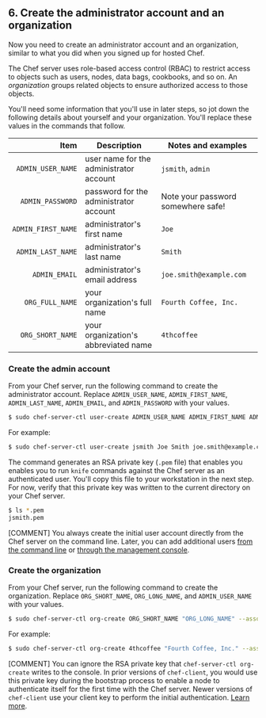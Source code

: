 ## 6. Create the administrator account and an organization

Now you need to create an administrator account and an organization, similar to what you did when you signed up for hosted Chef.

The Chef server uses role-based access control (RBAC) to restrict access to objects such as users, nodes, data bags, cookbooks, and so on. An <em>organization</em> groups related objects to ensure authorized access to those objects.

You'll need some information that you'll use in later steps, so jot down the following details about yourself and your organization. You'll replace these values in the commands that follow.

| Item                | Description |    Notes and examples |
|----------------------------------:|------------|----------|
| <code class="placeholder">ADMIN\_USER\_NAME</code>  | user name for the administrator account | `jsmith`, `admin` |
| <code class="placeholder">ADMIN\_PASSWORD</code>   | password for the administrator account | Note your password somewhere safe! |
| <code class="placeholder">ADMIN\_FIRST\_NAME</code> | administrator's first name | `Joe` |
| <code class="placeholder">ADMIN\_LAST\_NAME</code>  | administrator's last name | `Smith` |
| <code class="placeholder">ADMIN\_EMAIL</code>      | administrator's email address | `joe.smith@example.com` |
| <code class="placeholder">ORG\_FULL\_NAME</code> | your organization's full name | `Fourth Coffee, Inc.` |
| <code class="placeholder">ORG\_SHORT\_NAME</code> | your organization's abbreviated name | `4thcoffee` |

### Create the admin account

From your Chef server, run the following command to create the administrator account. Replace <code class="placeholder">ADMIN\_USER\_NAME</code>, <code class="placeholder">ADMIN\_FIRST\_NAME</code>, <code class="placeholder">ADMIN\_LAST\_NAME</code>, <code class="placeholder">ADMIN\_EMAIL</code>, and <code class="placeholder">ADMIN\_PASSWORD</code> with your values.

```bash
$ sudo chef-server-ctl user-create ADMIN_USER_NAME ADMIN_FIRST_NAME ADMIN_LAST_NAME ADMIN_EMAIL ADMIN_PASSWORD --filename ADMIN_USER_NAME.pem
```

For example:

```bash
$ sudo chef-server-ctl user-create jsmith Joe Smith joe.smith@example.com p4ssw0rd --filename jsmith.pem
```

The command generates an RSA private key (<code class="file-path">.pem</code> file) that enables you enables you to run `knife` commands against the Chef server as an authenticated user. You'll copy this file to your workstation in the next step. For now, verify that this private key was written to the current directory on your Chef server.

```bash
$ ls *.pem
jsmith.pem
```

[COMMENT] You always create the initial user account directly from the Chef server on the command line. Later, you can add additional users [from the command line](https://docs.chef.io/server_orgs.html) or [through the management console](https://docs.chef.io/manage.html#admin).

### Create the organization

From your Chef server, run the following command to create the organization. Replace <code class="placeholder">ORG\_SHORT\_NAME</code>, <code class="placeholder">ORG\_LONG\_NAME</code>, and <code class="placeholder">ADMIN\_USER\_NAME</code> with your values.

```bash
$ sudo chef-server-ctl org-create ORG_SHORT_NAME "ORG_LONG_NAME" --association_user ADMIN_USER_NAME
```

For example:

```bash
$ sudo chef-server-ctl org-create 4thcoffee "Fourth Coffee, Inc." --association_user jsmith
```

[COMMENT] You can ignore the RSA private key that `chef-server-ctl org-create` writes to the console. In prior versions of `chef-client`, you would use this private key during the bootstrap process to enable a node to authenticate itself for the first time with the Chef server. Newer versions of `chef-client` use your client key to perform the initial authentication. [Learn more](https://www.chef.io/blog/2015/04/16/validatorless-bootstraps/).

